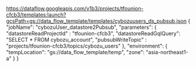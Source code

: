 https://dataflow.googleapis.com/v1b3/projects/tfounion-cfcb3/templates:launch?gcsPath=gs://data_flow_template/templates/cybozuusers_ds_pubsub.json
{
    "jobName": "cybozuUser_datastore2Pubsub",
    "parameters": {
        "datastoreReadProjectId" : "tfounion-cfcb3",
        "datastoreReadGqlQuery": "SELECT * FROM cybozu_account",
        "pubsubWriteTopic" : "projects/tfounion-cfcb3/topics/cybozu_users"
     },
     "environment": {
         "tempLocation": "gs://data_flow_template/temp",
         "zone": "asia-northeast1-a"
     }
}
